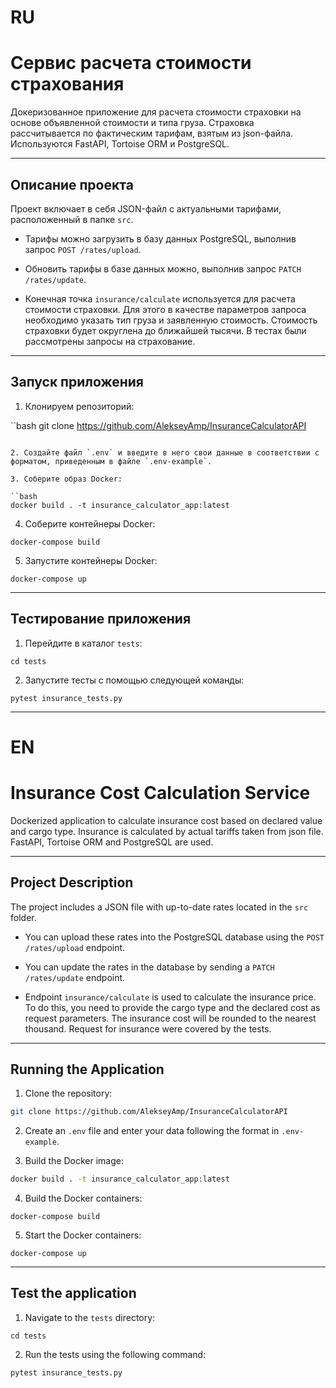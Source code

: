 # RU
# Сервис расчета стоимости страхования

Докеризованное приложение для расчета стоимости страховки на основе объявленной стоимости и типа груза. Страховка рассчитывается по фактическим тарифам, взятым из json-файла. Используются FastAPI, Tortoise ORM и PostgreSQL.

---

## Описание проекта

Проект включает в себя JSON-файл с актуальными тарифами, расположенный в папке `src`. 

- Тарифы можно загрузить в базу данных PostgreSQL, выполнив запрос `POST /rates/upload`. 

- Обновить тарифы в базе данных можно, выполнив запрос `PATCH /rates/update`.

- Конечная точка `insurance/calculate` используется для расчета стоимости страховки. Для этого в качестве параметров запроса необходимо указать тип груза и заявленную стоимость. Стоимость страховки будет округлена до ближайшей тысячи. В тестах были рассмотрены запросы на страхование.

---

## Запуск приложения

1. Клонируем репозиторий:

``bash
git clone https://github.com/AlekseyAmp/InsuranceCalculatorAPI
```

2. Создайте файл `.env` и введите в него свои данные в соответствии с форматом, приведенным в файле `.env-example`.

3. Соберите образ Docker:

``bash
docker build . -t insurance_calculator_app:latest
```

4. Соберите контейнеры Docker:

```
docker-compose build
```

5. Запустите контейнеры Docker:

```
docker-compose up
```

---

## Тестирование приложения

1. Перейдите в каталог ``tests``:

```
cd tests
```

2. Запустите тесты с помощью следующей команды:

```
pytest insurance_tests.py
```

-----

# EN
# Insurance Cost Calculation Service

Dockerized application to calculate insurance cost based on declared value and cargo type. Insurance is calculated by actual tariffs taken from json file. FastAPI, Tortoise ORM and PostgreSQL are used.

---

## Project Description

The project includes a JSON file with up-to-date rates located in the `src` folder. 

- You can upload these rates into the PostgreSQL database using the `POST /rates/upload` endpoint. 

- You can update the rates in the database by sending a `PATCH /rates/update` endpoint.

- Endpoint `insurance/calculate` is used to calculate the insurance price. To do this, you need to provide the cargo type and the declared cost as request parameters. The insurance cost will be rounded to the nearest thousand. Request for insurance were covered by the tests.

---

## Running the Application

1. Clone the repository:

```bash
git clone https://github.com/AlekseyAmp/InsuranceCalculatorAPI
```

2. Create an `.env` file and enter your data following the format in `.env-example`.

3. Build the Docker image:

```bash
docker build . -t insurance_calculator_app:latest
```

4. Build the Docker containers:

```
docker-compose build
```

5. Start the Docker containers:

```
docker-compose up
```

---

## Test the application

1. Navigate to the `tests` directory:

```
cd tests
```

2. Run the tests using the following command:

```
pytest insurance_tests.py
```